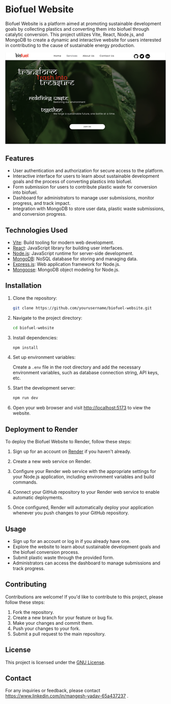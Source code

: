 # Biofuel Website


Biofuel Website is a platform aimed at promoting sustainable development goals by collecting plastics and converting them into biofuel through catalytic conversion. This project utilizes Vite, React, Node.js, and MongoDB to create a dynamic and interactive website for users interested in contributing to the cause of sustainable energy production.

![Biofuel Website Screenshot](./Homepage.png)

## Features

- User authentication and authorization for secure access to the platform.
- Interactive interface for users to learn about sustainable development goals and the process of converting plastics into biofuel.
- Form submission for users to contribute plastic waste for conversion into biofuel.
- Dashboard for administrators to manage user submissions, monitor progress, and track impact.
- Integration with MongoDB to store user data, plastic waste submissions, and conversion progress.

## Technologies Used

- [Vite](https://vitejs.dev/): Build tooling for modern web development.
- [React](https://reactjs.org/): JavaScript library for building user interfaces.
- [Node.js](https://nodejs.org/): JavaScript runtime for server-side development.
- [MongoDB](https://www.mongodb.com/): NoSQL database for storing and managing data.
- [Express.js](https://expressjs.com/): Web application framework for Node.js.
- [Mongoose](https://mongoosejs.com/): MongoDB object modeling for Node.js.

## Installation

1. Clone the repository:

   ```bash
   git clone https://github.com/yourusername/biofuel-website.git
   ```

2. Navigate to the project directory:

   ```bash
   cd biofuel-website
   ```

3. Install dependencies:

   ```bash
   npm install
   ```

4. Set up environment variables:

   Create a `.env` file in the root directory and add the necessary environment variables, such as database connection string, API keys, etc.

5. Start the development server:

   ```bash
   npm run dev
   ```

6. Open your web browser and visit [http://localhost:5173](http://localhost:5173) to view the website.

## Deployment to Render

To deploy the Biofuel Website to Render, follow these steps:

1. Sign up for an account on [Render](https://render.com/) if you haven't already.

2. Create a new web service on Render.

3. Configure your Render web service with the appropriate settings for your Node.js application, including environment variables and build commands.

4. Connect your GitHub repository to your Render web service to enable automatic deployments.

5. Once configured, Render will automatically deploy your application whenever you push changes to your GitHub repository.

## Usage

- Sign up for an account or log in if you already have one.
- Explore the website to learn about sustainable development goals and the biofuel conversion process.
- Submit plastic waste through the provided form.
- Administrators can access the dashboard to manage submissions and track progress.

## Contributing

Contributions are welcome! If you'd like to contribute to this project, please follow these steps:

1. Fork the repository.
2. Create a new branch for your feature or bug fix.
3. Make your changes and commit them.
4. Push your changes to your fork.
5. Submit a pull request to the main repository.

## License

This project is licensed under the [GNU License](LICENSE).

## Contact

For any inquiries or feedback, please contact <a>https://www.linkedin.com/in/mangesh-yadav-65a437237</a> .
